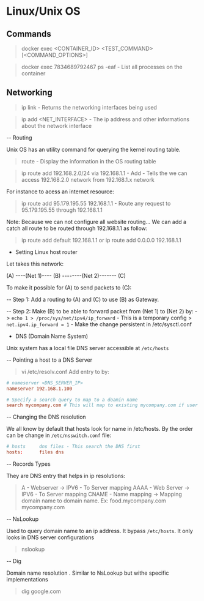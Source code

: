 # Linux/Unix OS

## Commands

> docker exec <CONTAINER_ID> <TEST_COMMAND> [<COMMAND_OPTIONS>]

> docker exec 7834689792467 ps -eaf - List all processes on the container

## Networking

> ip link - Returns the networking interfaces being used

> ip add <NET_INTERFACE> - The ip address and other informations about the network interface

-- Routing

Unix OS has an utility command for querying the kernel routing table.

> route - Display the information in the OS routing table

> ip route add 192.168.2.0/24 via 192.168.1.1 - Add - Tells the we can access 192.168.2.0 network from 192.168.1.x network

For instance to acess an internet resource:

> ip route add 95.179.195.55 192.168.1.1 - Route any request to 95.179.195.55 through 192.168.1.1

Note: Because we can not configure all website routing... We can add a catch all route to be routed through 192.168.1.1 as follow:

> ip route add default 192.168.1.1
or
> ip route add 0.0.0.0 192.168.1.1

- Setting Linux host router

Let takes this network:

(A) ----(Net 1)---- (B) --------(Net 2)------- (C)

To make it possible for (A) to send packets to (C):

-- Step 1: Add a routing to (A) and (C) to use (B) as Gateway.

-- Step 2: Make (B) to be able to forward packet from (Net 1) to (Net 2) by:
    - > `echo 1 > /proc/sys/net/ipv4/ip_forward` - This is a temporary config
    > `net.ipv4.ip_forward = 1` - Make the change persistent in /etc/sysctl.conf

- DNS (Domain Name System)

Unix system has a local file DNS server accessible at `/etc/hosts`

-- Pointing a host to a DNS Server

> vi /etc/resolv.conf
Add entry to by:

```conf
# nameserver <DNS_SERVER_IP>
nameserver 192.168.1.100

# Specify a search query to map to a doamin name
search mycompany.com # This will map to existing mycompany.com if user ping web and web is not found in /etc/hosts
```

-- Changing the DNS resolution

We all know by default that hosts look for name in /etc/hosts. By the order can be change in `/etc/nsswitch.conf` file:

```conf
# hosts     dns files - This search the DNS first
hosts:      files dns
```

-- Records Types

They are DNS entry that helps in ip resolutions:

> A - Webserver ->  IPV6 - To Server mapping
> AAAA - Web Server -> IPV6 - To Server mapping
> CNAME - Name mapping -> Mapping domain name to domain name. Ex: food.mycompany.com mycompany.com

-- NsLookup

Used to query domain name to an ip address. It bypass `/etc/hosts`. It only looks in DNS server configurations

> nslookup

-- Dig

Domain name resolution . Similar to NsLookup but withe specific implementations

> dig google.com
